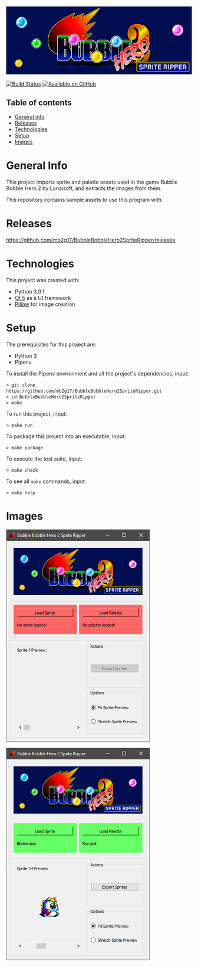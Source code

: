 ![](banner.fw.png)

[![Build Status](https://travis-ci.com/mb2g17/BubbleBobbleHero2SpriteRipper.svg?branch=master)](https://travis-ci.com/mb2g17/BubbleBobbleHero2SpriteRipper)
[![Available on GitHub](https://img.shields.io/badge/Available%20on-GitHub-white?style=flat-square&logo=github)](https://github.com/mb2g17/BubbleBobbleHero2SpriteRipper)

## Table of contents
* [General info](#general-info)
* [Releases](#technologies)
* [Technologies](#technologies)
* [Setup](#setup)
* [Images](#images)

# General Info

This project imports sprite and palette assets used in the game Bubble Bobble Hero 2 by Lonaisoft, and extracts the images from them.

This repository contains sample assets to use this program with.

# Releases

https://github.com/mb2g17/BubbleBobbleHero2SpriteRipper/releases

# Technologies

This project was created with:
- Python 3.9.1
- [Qt 5](https://pypi.org/project/PyQt5/) as a UI framework
- [Pillow](https://pypi.org/project/Pillow/) for image creation

# Setup

The prerequisites for this project are:
- Python 3
- Pipenv

To install the Pipenv environment and all the project's dependencies, input:

```shell
> git clone https://github.com/mb2g17/BubbleBobbleHero2SpriteRipper.git
> cd BubbleBobbleHero2SpriteRipper
> make
```

To run this project, input:

```shell
> make run
```

To package this project into an executable, input:

```shell
> make package
```

To execute the test suite, input:

```shell
> make check
```

To see all `make` commands, input:

```shell
> make help
```

# Images

![](screenshots/ss1.png)

![](screenshots/ss2.png)